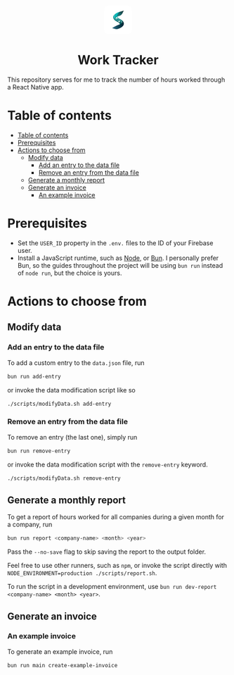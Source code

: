 <div align="center">
   <img src="https://raw.githubusercontent.com/PetrCala/work-tracker/master/assets/images/s-sympulse.png" 
      width="64" height="64" alt="Sympulse Icon" style="border-radius: 15%!important;">
    <h1>
      Work Tracker
    </h1>
</div>

This repository serves for me to track the number of hours worked through a React Native app.

# Table of contents

- [Table of contents](#table-of-contents)
- [Prerequisites](#prerequisites)
- [Actions to choose from](#actions-to-choose-from)
  - [Modify data](#modify-data)
    - [Add an entry to the data file](#add-an-entry-to-the-data-file)
    - [Remove an entry from the data file](#remove-an-entry-from-the-data-file)
  - [Generate a monthly report](#generate-a-monthly-report)
  - [Generate an invoice](#generate-an-invoice)
    - [An example invoice](#an-example-invoice)

# Prerequisites

- Set the `USER_ID` property in the `.env.` files to the ID of your Firebase user.
- Install a JavaScript runtime, such as [Node](https://nodejs.org/en), or [Bun](https://bun.sh). I personally prefer Bun, so the guides throughout the project will be using `bun run` instead of `node run`, but the choice is yours.

# Actions to choose from

## Modify data

### Add an entry to the data file

To add a custom entry to the `data.json` file, run

```bash
bun run add-entry
```

or invoke the data modification script like so

```bash
./scripts/modifyData.sh add-entry
```

### Remove an entry from the data file

To remove an entry (the last one), simply run

```bash
bun run remove-entry
```

or invoke the data modification script with the `remove-entry` keyword.

```bash
./scripts/modifyData.sh remove-entry
```

## Generate a monthly report

To get a report of hours worked for all companies during a given month for a company, run

```bash
bun run report <company-name> <month> <year>
```

Pass the `--no-save` flag to skip saving the report to the output folder.

Feel free to use other runners, such as `npm`, or invoke the script directly with `NODE_ENVIRONMENT=production ./scripts/report.sh`.

To run the script in a development environment, use `bun run dev-report <company-name> <month> <year>`.

## Generate an invoice

### An example invoice

To generate an example invoice, run

```bash
bun run main create-example-invoice
```
